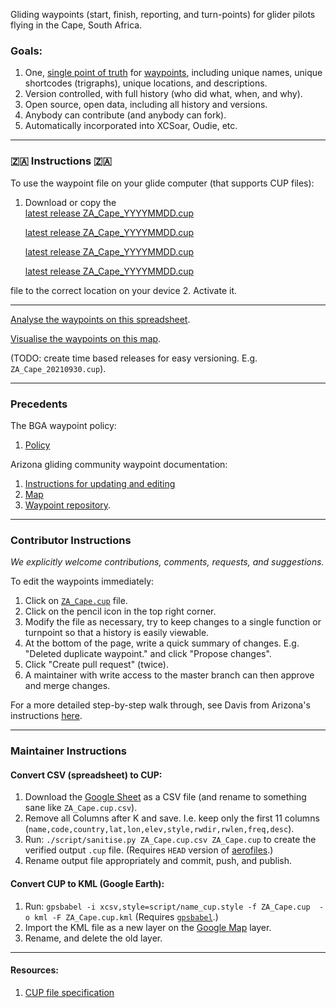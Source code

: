 Gliding waypoints (start, finish, reporting, and turn-points) for glider pilots flying in the Cape, South Africa.

### Goals:

1. One, [single point of truth](https://en.wikipedia.org/wiki/Single_source_of_truth)
for [waypoints](https://xkcd.com/927/), including unique names, unique shortcodes (trigraphs), unique locations, and descriptions.
2. Version controlled, with full history (who did what, when, and why).
3. Open source, open data, including all history and versions.
4. Anybody can contribute (and anybody can fork).
5. Automatically incorporated into XCSoar, Oudie, etc.

---
### :south_africa: Instructions :south_africa:

To use the waypoint file on your glide computer (that supports CUP files):

1. Download or copy the  
    [latest release ZA_Cape_YYYYMMDD.cup](/releases/latest)

    [latest release ZA_Cape_YYYYMMDD.cup](../releases/latest)

    [latest release ZA_Cape_YYYYMMDD.cup](../../releases/latest)

    [latest release ZA_Cape_YYYYMMDD.cup](../../../releases/latest)

file to the correct location on your device
2. Activate it.



---
[Analyse the waypoints on this spreadsheet](https://docs.google.com/spreadsheets/d/13YJ6NrfoLhxTgeO8fi1aIT0n_nm4z0_ixXWjndgwzjE/edit#gid=364570956).

[Visualise the waypoints on this map](https://www.google.com/maps/d/u/0/edit?mid=1OdQ9Jp9IcUgXAMa7qQpaBRQReOhAuitc&usp=sharing).

(TODO: create time based releases for easy versioning. E.g. `ZA_Cape_20210930.cup`).

---
### Precedents
The BGA waypoint policy:

1. [Policy](http://www.newportpeace.co.uk/turningpoints.htm)

Arizona gliding community waypoint documentation:

1. [Instructions for updating and editing](https://docs.google.com/presentation/d/1pMjyXVpgSP-2waq6FuD5_nyMrU_6ApVSMYG6YpMSBvM/edit?usp=sharing)
1. [Map](https://www.google.com/maps/d/u/0/edit?mid=1kHawbgbNa_hPMl5rvOVMP27UdMX1PvQ_&ll=32.39213804431958%2C-111.49211784793266&z=11)
1. [Waypoint repository](https://github.com/DavisChappins/AZTurnpoints).

---
### Contributor Instructions

*We explicitly welcome contributions, comments, requests, and suggestions.*

To edit the waypoints immediately:

1. Click on [`ZA_Cape.cup`](ZA_Cape.cup) file. 
2. Click on the pencil icon in the top right corner.
3. Modify the file as necessary, try to keep changes to a single function or turnpoint so that a history is easily viewable.
4. At the bottom of the page, write a quick summary of changes. E.g. "Deleted duplicate waypoint." and click "Propose changes".
5. Click "Create pull request" (twice). 
6. A maintainer with write access to the master branch can then approve and merge changes.

For a more detailed step-by-step walk through, see Davis from Arizona's instructions
[here](https://docs.google.com/presentation/d/1pMjyXVpgSP-2waq6FuD5_nyMrU_6ApVSMYG6YpMSBvM/edit?usp=sharing
).

---
### Maintainer Instructions

#### Convert CSV (spreadsheet) to CUP:

1. Download the [Google Sheet](https://docs.google.com/spreadsheets/d/13YJ6NrfoLhxTgeO8fi1aIT0n_nm4z0_ixXWjndgwzjE/edit#gid=364570956)
as a CSV file (and rename to something sane like `ZA_Cape.cup.csv`).
2. Remove all Columns after K and save. I.e. keep only the first 11 columns 
(`name,code,country,lat,lon,elev,style,rwdir,rwlen,freq,desc`).
3. Run:
    `./script/sanitise.py ZA_Cape.cup.csv ZA_Cape.cup` to create the verified output `.cup` file.
    (Requires `HEAD` version of [aerofiles](https://github.com/csindle/aerofiles).)
4. Rename output file appropriately and commit, push, and publish.

#### Convert CUP to KML (Google Earth):

1. Run:
    `gpsbabel -i xcsv,style=script/name_cup.style -f ZA_Cape.cup  -o kml -F ZA_Cape.cup.kml`
   (Requires [`gpsbabel`](https://www.gpsbabel.org/).)
2. Import the KML file as a new layer on the 
    [Google Map](https://www.google.com/maps/d/u/0/edit?mid=1OdQ9Jp9IcUgXAMa7qQpaBRQReOhAuitc&usp=sharing) layer.
3. Rename, and delete the old layer.

---
#### Resources:

1. [CUP file specification](https://downloads.naviter.com/docs/CUP-file-format-description.pdf)

